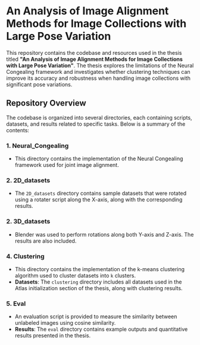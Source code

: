 # An Analysis of Image Alignment Methods for Image Collections with Large Pose Variation

This repository contains the codebase and resources used in the thesis titled **"An Analysis of Image Alignment Methods for Image Collections with Large Pose Variation"**. The thesis explores the limitations of the Neural Congealing framework and investigates whether clustering techniques can improve its accuracy and robustness when handling image collections with significant pose variations.

## Repository Overview

The codebase is organized into several directories, each containing scripts, datasets, and results related to specific tasks. Below is a summary of the contents:

### 1. **Neural_Congealing**
   - This directory contains the implementation of the Neural Congealing framework used for joint image alignment.

### 2. **2D_datasets**
   -  The `2D_datasets` directory contains sample datasets that were rotated using a rotater script along the X-axis, along with the corresponding results.
   
### 2. **3D_datasets**
   - Blender was used to perform rotations along both Y-axis and Z-axis. The results are also included.

### 4. **Clustering**
   - This directory contains the implementation of the k-means clustering algorithm used to cluster datasets into `k` clusters.
   - **Datasets**: The `clustering` directory includes all datasets used in the Atlas initialization section of the thesis, along with clustering results.

### 5. **Eval**
   - An evaluation script is provided to measure the similarity between unlabeled images using cosine similarity.
   - **Results**: The `eval` directory contains example outputs and quantitative results presented in the thesis.
